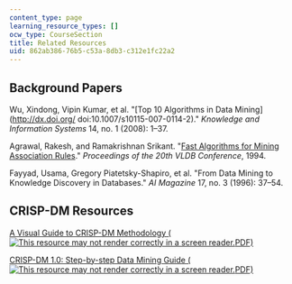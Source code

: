 ```yaml
---
content_type: page
learning_resource_types: []
ocw_type: CourseSection
title: Related Resources
uid: 862ab386-76b5-c53a-8db3-c312e1fc22a2
---
```


Background Papers
-----------------

Wu, Xindong, Vipin Kumar, et al. "[Top 10 Algorithms in Data Mining](http://dx.doi.org/ doi:10.1007/s10115-007-0114-2)." _Knowledge and Information Systems_ 14, no. 1 (2008): 1–37.

Agrawal, Rakesh, and Ramakrishnan Srikant. "[Fast Algorithms for Mining Association Rules](http://citeseerx.ist.psu.edu/viewdoc/summary?doi=10.1.1.219.6784)." _Proceedings of the 20th VLDB Conference_, 1994.

Fayyad, Usama, Gregory Piatetsky-Shapiro, et al. "From Data Mining to Knowledge Discovery in Databases." _AI Magazine_ 17, no. 3 (1996): 37–54.

CRISP-DM Resources
------------------

[A Visual Guide to CRISP-DM Methodology (![This resource may not render correctly in a screen reader.](/images/inacessible.gif)PDF)](http://exde.files.wordpress.com/2009/03/crisp_visualguide.pdf)

[CRISP-DM 1.0: Step-by-step Data Mining Guide (![This resource may not render correctly in a screen reader.](/images/inacessible.gif)PDF)](ftp://ftp.software.ibm.com/software/analytics/spss/support/Modeler/Documentation/14/UserManual/CRISP-DM.pdf)